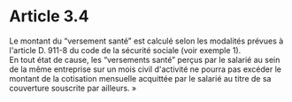 # Article 3.4

  
Le montant du “versement santé” est calculé selon les modalités prévues à l'article D. 911-8 du code de la sécurité sociale (voir exemple 1).  
En tout état de cause, les “versements santé” perçus par le salarié au sein de la même entreprise sur un mois civil d'activité ne pourra pas excéder le montant de la cotisation mensuelle acquittée par le salarié au titre de sa couverture souscrite par ailleurs. »

